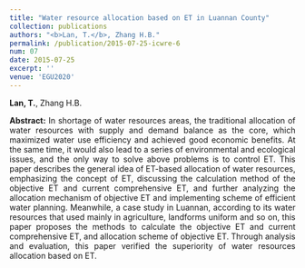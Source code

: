 ```yaml
---
title: "Water resource allocation based on ET in Luannan County"
collection: publications
authors: "<b>Lan, T.</b>, Zhang H.B."
permalink: /publication/2015-07-25-icwre-6
num: 07
date: 2015-07-25
excerpt: ''
venue: 'EGU2020'
---
```

**Lan, T.**, Zhang H.B.<br>
 <p style="text-align:justify; text-justify:inter-ideograph;">
<b>Abstract:</b> In shortage of water resources areas, the traditional allocation of water resources with supply and demand balance as the core, which maximized water use efficiency and achieved good economic benefits. At the same time, it would also lead to a series of environmental and ecological issues, and the only way to solve above problems is to control ET. This paper describes the general idea of ET-based allocation of water resources, emphasizing the concept of ET, discussing the calculation method of the objective ET and current comprehensive ET, and further analyzing the allocation mechanism of objective ET and implementing scheme of efficient water planning. Meanwhile, a case study in Luannan, according to its water resources that used mainly in agriculture, landforms uniform and so on, this paper proposes the methods to calculate the objective ET and current comprehensive ET, and allocation scheme of objective ET. Through analysis and evaluation, this paper verified the superiority of water resources allocation based on ET.<br>